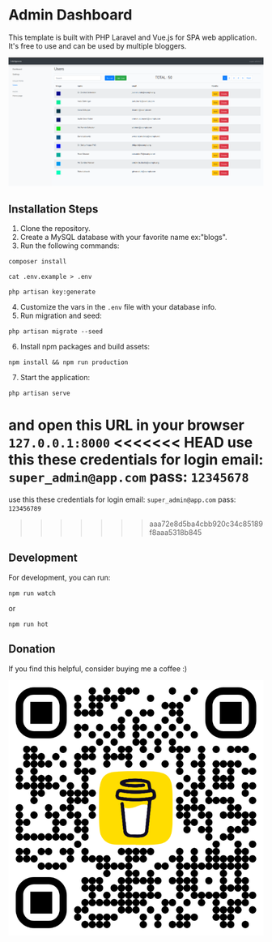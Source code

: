 # Admin Dashboard

This template is built with PHP Laravel and Vue.js for SPA web application. It's free to use and can be used by multiple bloggers.

<p align="center">
  <img src="https://github.com/islamsamy214/admin-laravel-vue-bootstrap/blob/master/public/admin-screenshot.png?raw=true" alt="Screenshot of Admin Dashboard">
</p>

## Installation Steps

1. Clone the repository.
2. Create a MySQL database with your favorite name ex:"blogs".
3. Run the following commands:

```
composer install
```

```
cat .env.example > .env
```

```
php artisan key:generate
```

4. Customize the vars in the `.env` file with your database info.
5. Run migration and seed:

```
php artisan migrate --seed
```

6. Install npm packages and build assets:

```
npm install && npm run production

```

7. Start the application:

```
php artisan serve
```

and open this URL in your browser `127.0.0.1:8000`
<<<<<<< HEAD
use this these credentials for login email: `super_admin@app.com` pass: `12345678`
=======
use this these credentials for login email: `super_admin@app.com` pass: `123456789`
>>>>>>> aaa72e8d5ba4cbb920c34c85189f8aaa5318b845

## Development

For development, you can run:

```
npm run watch
```

or

```
npm run hot
```

## Donation

If you find this helpful, consider buying me a coffee :)

<center>

[![QR Code for Donation](https://github.com/islamsamy214/admin-laravel-vue-bootstrap/blob/master/public/bmc_qr.png?raw=true)](https://www.buymeacoffee.com/islamsamy)

</center>
